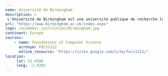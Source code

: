 ```yaml
---
name: Université de Birmingham 
description: >
 L'Université de Birmingham est une université publique de recherche localisée dans le quartier d'Edgbastion à Birmingham au Royaume-Uni. Elle a reçu sa charte royale en 1900 en tant que successeuse du Queen's College de Birmingham et du Mason Science College, en faisant la première université civique anglaise ou 'redbrick' à recevoir sa propre charte royale.
url: "https://www.birmingham.ac.uk/index.aspx"
logo: /academic_institution/Birmingham.jpg
continent: Europe
courses:
    - name: Foundations of Computer Science
      acronym: FOCS1112
      online_resource: "https://sites.google.com/site/focs1112/"
location:
     lat: 52.4508
     long: -1.9305
---
```


